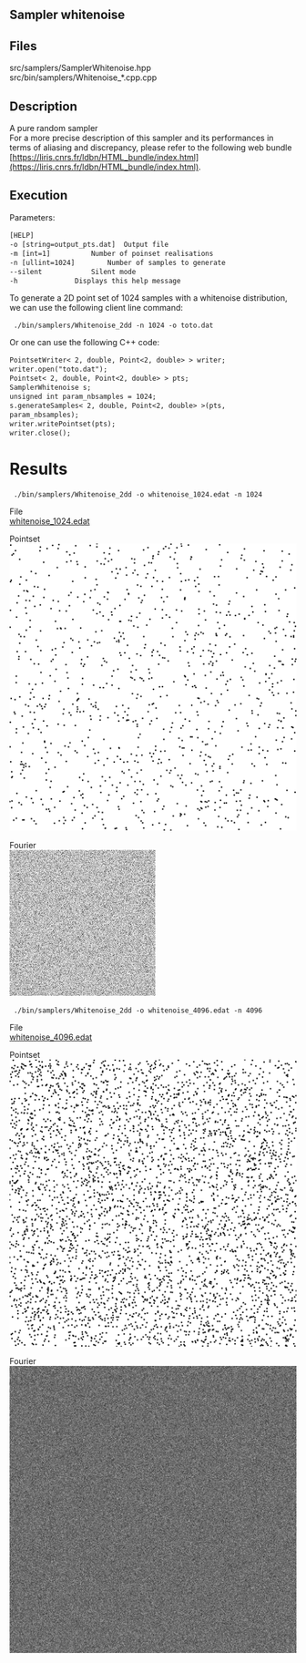 Sampler whitenoise
------------------

## Files

src/samplers/SamplerWhitenoise.hpp  
src/bin/samplers/Whitenoise_*.cpp.cpp

## Description


A pure random sampler  
For a more precise description of this sampler and its performances in terms of aliasing and discrepancy, please refer to the following web bundle [https://liris.cnrs.fr/ldbn/HTML_bundle/index.html](https://liris.cnrs.fr/ldbn/HTML_bundle/index.html).

## Execution


Parameters:  

	[HELP]
	-o [string=output_pts.dat]	Output file
	-m [int=1]			Number of poinset realisations
	-n [ullint=1024]		Number of samples to generate
	--silent 			Silent mode
	-h 				Displays this help message
			

To generate a 2D point set of 1024 samples with a whitenoise distribution, we can use the following client line command:

     ./bin/samplers/Whitenoise_2dd -n 1024 -o toto.dat 

Or one can use the following C++ code:

    
    PointsetWriter< 2, double, Point<2, double> > writer;
    writer.open("toto.dat");
    Pointset< 2, double, Point<2, double> > pts;
    SamplerWhitenoise s;
    unsigned int param_nbsamples = 1024;
    s.generateSamples< 2, double, Point<2, double> >(pts, param_nbsamples);
    writer.writePointset(pts);
    writer.close();
    			

Results
=======

     ./bin/samplers/Whitenoise_2dd -o whitenoise_1024.edat -n 1024 

File  
[whitenoise_1024.edat](data/whitenoise/whitenoise_1024.edat)

Pointset  
[![](data/whitenoise/whitenoise_1024.png)](data/whitenoise/whitenoise_1024.png)

Fourier  
[![](data/whitenoise/whitenoise_1024_fourier.png)](data/whitenoise/whitenoise_1024_fourier.png)

     ./bin/samplers/Whitenoise_2dd -o whitenoise_4096.edat -n 4096 

File  
[whitenoise_4096.edat](data/whitenoise/whitenoise_4096.edat)

Pointset  
[![](data/whitenoise/whitenoise_4096.png)](data/whitenoise/whitenoise_4096.png)

Fourier  
[![](data/whitenoise/whitenoise_4096_fourier.png)](data/whitenoise/whitenoise_4096_fourier.png)
